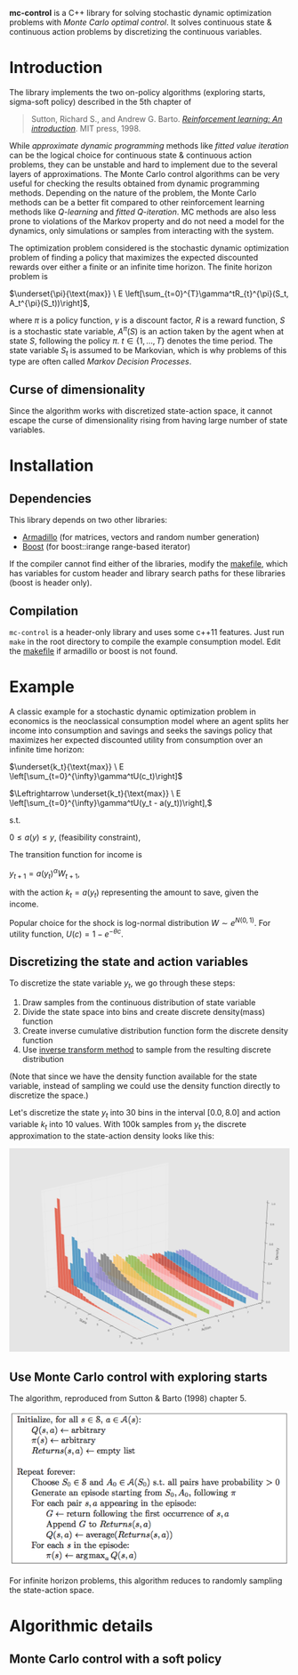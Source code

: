 **mc-control** is a C++ library for solving stochastic dynamic optimization problems with *Monte Carlo optimal control*. It solves continuous state & continuous action problems by discretizing the continuous variables.

# Introduction
The library implements the two on-policy algorithms (exploring starts, sigma-soft policy) described in the 5th chapter of 

>Sutton, Richard S., and Andrew G. Barto. [*Reinforcement learning: An introduction*](http://webdocs.cs.ualberta.ca/~sutton/book/the-book.html). MIT press, 1998.

While *approximate dynamic programming* methods like *fitted value iteration* can be the logical choice for continuous state & continuous action problems, they can be unstable and hard to implement due to the several layers of approximations. The Monte Carlo control algorithms can be very useful for checking the results obtained from dynamic programming methods. Depending on the nature of the problem, the Monte Carlo methods can be a better fit compared to other reinforcement learning methods like *Q-learning* and *fitted Q-iteration*. MC methods are also less prone to violations of the Markov property and do not need a model for the dynamics, only simulations or samples from interacting with the system.

The optimization problem considered is the stochastic dynamic optimization problem of finding a policy that maximizes the expected discounted rewards over either a finite or an infinite time horizon. The finite horizon problem is 

$\underset{\pi}{\text{max}} \ E \left[\sum_{t=0}^{T}\gamma^tR_{t}^{\pi}(S_t, A_t^{\pi}(S_t))\right]$, 

where $\pi$ is a policy function, $\gamma$ is a discount factor, $R$ is a reward function, $S$ is a stochastic state variable, $A^{\pi}(S)$ is an action taken by the agent when at state $S$, following the policy $\pi$. $t \in \{1,\ldots,T\}$ denotes the time period. The state variable $S_t$ is assumed to be Markovian, which is why problems of this type are often called *Markov Decision Processes*.

## Curse of dimensionality
Since the algorithm works with discretized state-action space, it cannot escape the curse of dimensionality rising from having large number of state variables.

# Installation
## Dependencies
This library depends on two other libraries:

* [Armadillo](http://arma.sourceforge.net) (for matrices, vectors and random number generation)
* [Boost](http://www.boost.org/)     (for boost::irange range-based iterator)

If the compiler cannot find either of the libraries, modify the [makefile](Makefile), which has variables for custom header and library search paths for these libraries (boost is header only).

## Compilation
`mc-control` is a header-only library and uses some c++11 features. Just run `make` in the root directory to compile the example consumption model. Edit the [makefile](Makefile) if armadillo or boost is not found.


# Example
A classic example for a stochastic dynamic optimization problem in economics is the neoclassical consumption model where an agent splits her income into consumption and savings and seeks the savings policy that maximizes her expected discounted utility from consumption over an infinite time horizon:

$\underset{k_t}{\text{max}} \ E \left[\sum_{t=0}^{\infty}\gamma^tU(c_t)\right]$

$\Leftrightarrow \underset{k_t}{\text{max}} \ E \left[\sum_{t=0}^{\infty}\gamma^tU(y_t - a(y_t))\right],$

s.t.

$0 \leq a(y) \leq y$, (feasibility constraint),

The transition function for income is

$y_{t+1} = a(y_t)^{\alpha}W_{t+1},$

with the action $k_t = a(y_t)$ representing the amount to save, given the income.

Popular choice for the shock is log-normal distribution $W \sim e^{N(0,1)}.$ For utility function, $U(c) = 1-e^{-\theta c}$.

## Discretizing the state and action variables
To discretize the state variable $y_t$, we go through these steps:

1. Draw samples from the continuous distribution of state variable
2. Divide the state space into bins and create discrete density(mass) function
3. Create inverse cumulative distribution function form the discrete density function
4. Use [inverse transform method](https://en.wikipedia.org/wiki/Inverse_transform_sampling) to sample from the resulting  discrete distribution

(Note that since we have the density function available for the state variable, instead of sampling we could use the density function directly to discretize the space.)

Let's discretize the state $y_t$ into 30 bins in the interval $[0.0,8.0]$ and action variable $k_t$ into 10 values. With 100k samples from $y_t$ the discrete approximation to the state-action density looks like this:

![](figures/discrete_density.png)

## Use Monte Carlo control with exploring starts
The algorithm, reproduced from Sutton & Barto (1998) chapter 5. 

![](figures/MC-ES.png?raw=true)

For infinite horizon problems, this algorithm reduces to randomly sampling the state-action space.



<!-- ## Transforming the consumption model into reinforcement learning domain -->
<!-- The Monte Carlo optimal control belongs to the group of reinforcement learning algorithms. In the reinforcement learning domain the properties of interest are the  -->

<!-- 1. State space -->
<!-- 2. Actions -->
<!-- 3. Transition function -->
<!-- 4. Reward function -->
<!-- 5. Simulating an episode from the model -->

<!-- The consumption model has a single continuous state variable: income $y_t$, now denoted as $s_t.$ -->

<!-- The continuous action variable is the amount to save, given the income: $k_t = a(s_t).$ -->

<!-- The output from the transition function is the next state $s_{t+!}$ that follows after first being in a state $s_t$ and then taking action:  $s_{t+1} = a(s_t)^{\alpha}W_{t+1}.$ -->

<!-- Reward function is the utility function $U(c_t)$, or $U(s_t-a_t).$ -->

# Algorithmic details


## Monte Carlo control with a soft policy
